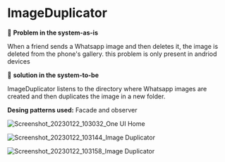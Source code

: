 # ImageDuplicator

:slightly_frowning_face: **Problem in the system-as-is** 

When a friend sends a Whatsapp image and then deletes it, the image is deleted from the phone's gallery. this problem is only present in andriod devices

:slightly_smiling_face: **solution in the system-to-be**

ImageDuplicator listens to the directory where Whatsapp images are created and then duplicates the image in a new folder. 

**Desing patterns used:** Facade and observer

![Screenshot_20230122_103032_One UI Home](https://user-images.githubusercontent.com/87375351/213925404-f7f52da6-0e71-4d12-9b68-ae7e96da4e37.jpg)

![Screenshot_20230122_103144_Image Duplicator](https://user-images.githubusercontent.com/87375351/213925548-6e6e0412-f1f1-4e59-8dcb-7558cdfe974d.jpg)

![Screenshot_20230122_103158_Image Duplicator](https://user-images.githubusercontent.com/87375351/213925696-3f277a63-43b2-4120-9461-c469267a02bb.jpg)

